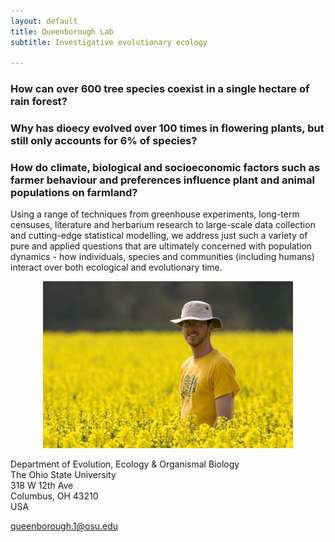 ```yaml
---
layout: default
title: Queenborough Lab
subtitle: Investigative evolutionary ecology

---
```


### How can over 600 tree species coexist in a single hectare of rain forest?

### Why has dioecy evolved over 100 times in flowering plants, but still only accounts for 6% of species?

### How do climate, biological and socioeconomic factors such as farmer behaviour and preferences influence plant and animal populations on farmland?


Using a range of techniques from greenhouse experiments, long-term censuses, 
literature and herbarium research to large-scale data collection and cutting-edge
statistical modelling, we address just such a variety of pure and applied
questions that are ultimately concerned with population dynamics - how individuals, 
species and communities (including humans) interact over both ecological and evolutionary time.

<p align="center">
<img src="/assets/img/Simon_weeds_quite_sml.jpg"/>
</p>


Department of Evolution, Ecology & Organismal Biology<br>The Ohio State University<br>
318 W 12th Ave<br>
Columbus, OH 43210<br>
USA

queenborough.1@osu.edu

